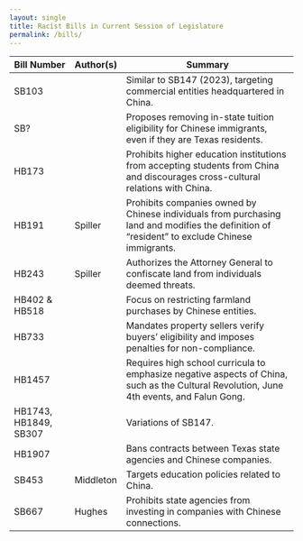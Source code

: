 ```yaml
---
layout: single
title: Racist Bills in Current Session of Legislature
permalink: /bills/
---
```


| Bill Number           | Author(s) | Summary                                                                                                                                        |
| --------------------- | --------- | ---------------------------------------------------------------------------------------------------------------------------------------------- |
| SB103                 |           | Similar to SB147 (2023), targeting commercial entities headquartered in China.                                                                 |
| SB?                   |           | Proposes removing in-state tuition eligibility for Chinese immigrants, even if they are Texas residents.                                       |
| HB173                 |           | Prohibits higher education institutions from accepting students from China and discourages cross-cultural relations with China.                |
| HB191                 | Spiller   | Prohibits companies owned by Chinese individuals from purchasing land and modifies the definition of “resident” to exclude Chinese immigrants. |
| HB243                 | Spiller   | Authorizes the Attorney General to confiscate land from individuals deemed threats.                                                            |
| HB402 & HB518         |           | Focus on restricting farmland purchases by Chinese entities.                                                                                   |
| HB733                 |           | Mandates property sellers verify buyers’ eligibility and imposes penalties for non-compliance.                                                 |
| HB1457                |           | Requires high school curricula to emphasize negative aspects of China, such as the Cultural Revolution, June 4th events, and Falun Gong.       |
| HB1743, HB1849, SB307 |           | Variations of SB147.                                                                                                                           |
| HB1907                |           | Bans contracts between Texas state agencies and Chinese companies.                                                                             |
| SB453                 | Middleton | Targets education policies related to China.                                                                                                   |
| SB667                 | Hughes    | Prohibits state agencies from investing in companies with Chinese connections.                                                                 |

